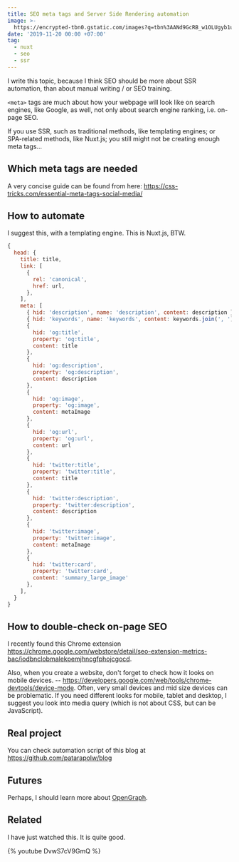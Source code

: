 ```yaml
---
title: SEO meta tags and Server Side Rendering automation
image: >-
  https://encrypted-tbn0.gstatic.com/images?q=tbn%3AANd9GcRB_w1OLUgyb1u3o2WoyZuDVZHMnVpIGxYqw_awuhbxl-WenPIr
date: '2019-11-20 00:00 +07:00'
tag:
  - nuxt
  - seo
  - ssr
---
```


I write this topic, because I think SEO should be more about SSR automation, than about manual writing / or SEO training.

`<meta>` tags are much about how your webpage will look like on search engines, like Google, as well, not only about search engine ranking, i.e. on-page SEO.

If you use SSR, such as traditional methods, like templating engines; or SPA-related methods, like Nuxt.js; you still might not be creating enough meta tags...

<!-- excerpt_separator -->

## Which meta tags are needed

A very concise guide can be found from here: <https://css-tricks.com/essential-meta-tags-social-media/>

## How to automate

I suggest this, with a templating engine. This is Nuxt.js, BTW.

```javascript
{
  head: {
    title: title,
    link: [
      {
        rel: 'canonical',
        href: url,
      },
    ],
    meta: [
      { hid: 'description', name: 'description', content: description },
      { hid: 'keywords', name: 'keywords', content: keywords.join(', ') }
      {
        hid: 'og:title',
        property: 'og:title',
        content: title
      },
      {
        hid: 'og:description',
        property: 'og:description',
        content: description
      },
      {
        hid: 'og:image',
        property: 'og:image',
        content: metaImage
      },
      {
        hid: 'og:url',
        property: 'og:url',
        content: url
      },
      {
        hid: 'twitter:title',
        property: 'twitter:title',
        content: title
      },
      {
        hid: 'twitter:description',
        property: 'twitter:description',
        content: description
      },
      {
        hid: 'twitter:image',
        property: 'twitter:image',
        content: metaImage
      },
      {
        hid: 'twitter:card',
        property: 'twitter:card',
        content: 'summary_large_image'
      },
    ],
  }
}
```

## How to double-check on-page SEO

I recently found this Chrome extension <https://chrome.google.com/webstore/detail/seo-extension-metrics-bac/iodbnclobmalekpemjhncgfphojcgocd>.

Also, when you create a website, don't forget to check how it looks on mobile devices. -- <https://developers.google.com/web/tools/chrome-devtools/device-mode>. Often, very small devices and mid size devices can be problematic. If you need different looks for mobile, tablet and desktop, I suggest you look into media query (which is not about CSS, but can be JavaScript).

## Real project

You can check automation script of this blog at <https://github.com/patarapolw/blog>

## Futures

Perhaps, I should learn more about [OpenGraph](https://ogp.me/).

## Related

I have just watched this. It is quite good.

{% youtube DvwS7cV9GmQ %}

